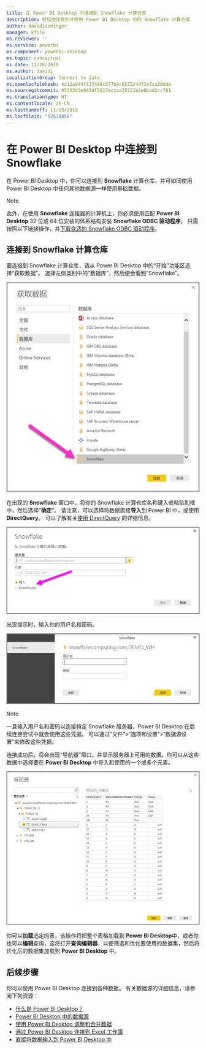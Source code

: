 ```yaml
---
title: 在 Power BI Desktop 中连接到 Snowflake 计算仓库
description: 轻松地连接到并使用 Power BI Desktop 中的 Snowflake 计算仓库
author: davidiseminger
manager: kfile
ms.reviewer: ''
ms.service: powerbi
ms.component: powerbi-desktop
ms.topic: conceptual
ms.date: 11/28/2018
ms.author: davidi
LocalizationGroup: Connect to data
ms.openlocfilehash: 4c11a944f137480c577b9c657224072e7ca20dde
ms.sourcegitcommit: 05303d3e0454f5627eccaa25721b2e0bad2cc781
ms.translationtype: HT
ms.contentlocale: zh-CN
ms.lasthandoff: 11/28/2018
ms.locfileid: "52578856"
---
```

# <a name="connect-to-snowflake-in-power-bi-desktop"></a>在 Power BI Desktop 中连接到 Snowflake
在 Power BI Desktop 中，你可以连接到 **Snowflake** 计算仓库，并可如同使用 Power BI Desktop 中任何其他数据源一样使用基础数据。 

> [!NOTE]
> 此外，在使用 **Snowflake** 连接器的计算机上，你必须使用匹配 **Power BI Desktop** 32 位或 64 位安装的体系结构安装 **Snowflake ODBC 驱动程序**。 只需按照以下链接操作，并[下载合适的 Snowflake ODBC 驱动程序](http://go.microsoft.com/fwlink/?LinkID=823762)。
> 
> 

## <a name="connect-to-a-snowflake-computing-warehouse"></a>连接到 Snowflake 计算仓库
要连接到 Snowflake 计算仓库，请从 Power BI Desktop 中的“开始”功能区选择“获取数据”。 选择左侧类别中的“数据库”，然后便会看到“Snowflake”。

![](media/desktop-connect-snowflake/connect_snowflake_2b.png)

在出现的 **Snowflake** 窗口中，将你的 Snowflake 计算仓库名称键入或粘贴到框中，然后选择“**确定**”。 请注意，可以选择将数据直接**导入**到 Power BI 中，或使用 **DirectQuery**。 可以了解有关[使用 DirectQuery](desktop-use-directquery.md) 的详细信息。

![](media/desktop-connect-snowflake/connect_snowflake_3.png)

出现提示时，输入你的用户名和密码。

![](media/desktop-connect-snowflake/connect_snowflake_4.png)

> [!NOTE]
> 一旦输入用户名和密码以连接特定 Snowflake 服务器，Power BI Desktop 在后续连接尝试中就会使用这些凭据。 可以通过“文件”>“选项和设置”>“数据源设置”来修改这些凭据。
> 
> 

连接成功后，将会出现“导航器”窗口，并显示服务器上可用的数据。你可以从这些数据中选择要在 **Power BI Desktop** 中导入和使用的一个或多个元素。

![](media/desktop-connect-snowflake/connect_snowflake_5.png)

你可以**加载**选定的表，该操作将把整个表格加载到 **Power BI Desktop**中，或者你也可以**编辑**查询，这将打开**查询编辑器**，以便筛选和优化要使用的数据集，然后将优化后的数据集加载到 **Power BI Desktop** 中。

## <a name="next-steps"></a>后续步骤
你可以使用 Power BI Desktop 连接到各种数据。 有关数据源的详细信息，请参阅下列资源：

* [什么是 Power BI Desktop？](desktop-what-is-desktop.md)
* [Power BI Desktop 中的数据源](desktop-data-sources.md)
* [使用 Power BI Desktop 调整和合并数据](desktop-shape-and-combine-data.md)
* [通过 Power BI Desktop 连接到 Excel 工作簿](desktop-connect-excel.md)   
* [直接将数据输入到 Power BI Desktop 中](desktop-enter-data-directly-into-desktop.md)   


